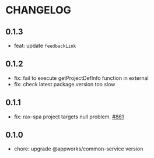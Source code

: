 # CHANGELOG

## 0.1.3

- feat: update `feedbackLink`

## 0.1.2

- fix: fail to execute getProjectDefInfo function in external
- fix: check latest package version too slow

## 0.1.1

- fix: rax-spa project targets null problem. [#861](https://github.com/apptools-lab/appworks/issues/861)

## 0.1.0

- chore: upgrade @appworks/common-service version
